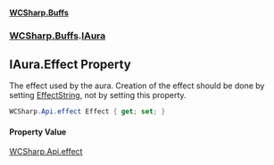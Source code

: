 #### [WCSharp.Buffs](README.md 'README')
### [WCSharp.Buffs](WCSharp.Buffs.md 'WCSharp.Buffs').[IAura](WCSharp.Buffs.IAura.md 'WCSharp.Buffs.IAura')

## IAura.Effect Property

The effect used by the aura. Creation of the effect should be done by setting [EffectString](WCSharp.Buffs.IAura.EffectString.md 'WCSharp.Buffs.IAura.EffectString'), not by setting this property.

```csharp
WCSharp.Api.effect Effect { get; set; }
```

#### Property Value
[WCSharp.Api.effect](https://docs.microsoft.com/en-us/dotnet/api/WCSharp.Api.effect 'WCSharp.Api.effect')